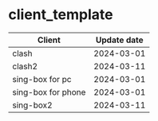 # client_template

| Client             | Update date |
| ------------------ | ----------- |
| clash              | 2024-03-01  |
| clash2             | 2024-03-11  |
| sing-box for pc    | 2024-03-01  |
| sing-box for phone | 2024-03-01  |
| sing-box2          | 2024-03-11  |
